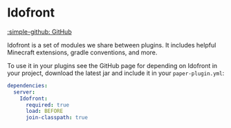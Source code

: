 # Idofront

[:simple-github: GitHub](https://github.com/MineInAbyss/Idofront)

Idofront is a set of modules we share between plugins. It includes helpful Minecraft extensions, gradle conventions, and more.

To use it in your plugins see the GitHub page for depending on Idofront in your project, download the latest jar and include it in your `paper-plugin.yml`:

```yaml
dependencies:
  server:
    Idofront:
      required: true
      load: BEFORE
      join-classpath: true
```
